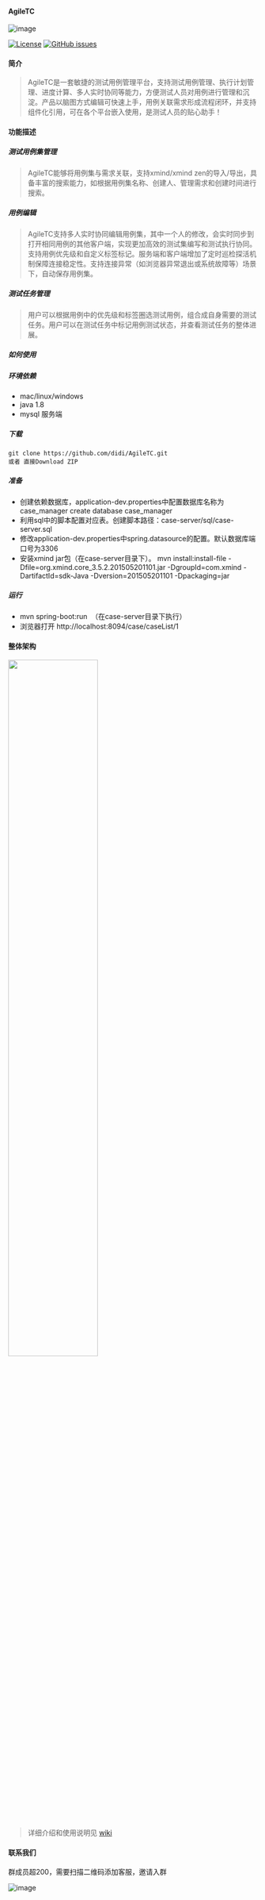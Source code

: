 #### AgileTC
![image](https://dpubstatic.udache.com/static/dpubimg/RQnYIFAwEd/logo.png)

<!-- [![Build Status](https://travis-ci.org/didi/AgileTC.svg?branch=master)](https://travis-ci.org/didi/AgileTC) -->
[![License](https://img.shields.io/badge/license-Apache%202-4EB1BA.svg)](https://www.apache.org/licenses/LICENSE-2.0.html)
[![GitHub issues](https://img.shields.io/github/issues/didi/AgileTC.svg)](https://github.com/didi/AgileTC/issues)

#### 简介

>AgileTC是一套敏捷的测试用例管理平台，支持测试用例管理、执行计划管理、进度计算、多人实时协同等能力，方便测试人员对用例进行管理和沉淀。产品以脑图方式编辑可快速上手，用例关联需求形成流程闭环，并支持组件化引用，可在各个平台嵌入使用，是测试人员的贴心助手！

#### 功能描述

##### 测试用例集管理
>AgileTC能够将用例集与需求关联，支持xmind/xmind zen的导入/导出，具备丰富的搜索能力，如根据用例集名称、创建人、管理需求和创建时间进行搜索。

##### 用例编辑
>AgileTC支持多人实时协同编辑用例集，其中一个人的修改，会实时同步到打开相同用例的其他客户端，实现更加高效的测试集编写和测试执行协同。支持用例优先级和自定义标签标记。服务端和客户端增加了定时巡检探活机制保障连接稳定性。支持连接异常（如浏览器异常退出或系统故障等）场景下，自动保存用例集。

##### 测试任务管理
>用户可以根据用例中的优先级和标签圈选测试用例，组合成自身需要的测试任务。用户可以在测试任务中标记用例测试状态，并查看测试任务的整体进展。

##### 如何使用
##### 环境依赖
- mac/linux/windows 
- java 1.8 
- mysql 服务端 

##### 下载
```
git clone https://github.com/didi/AgileTC.git 
或者 直接Download ZIP
```

##### 准备
- 创建依赖数据库，application-dev.properties中配置数据库名称为case_manager create database case_manager 
- 利用sql中的脚本配置对应表。创建脚本路径：case-server/sql/case-server.sql 
- 修改application-dev.properties中spring.datasource的配置。默认数据库端口号为3306 
- 安装xmind jar包（在case-server目录下）。 mvn install:install-file -Dfile=org.xmind.core_3.5.2.201505201101.jar -DgroupId=com.xmind -DartifactId=sdk-Java -Dversion=201505201101 -Dpackaging=jar

##### 运行
- mvn spring-boot:run  （在case-server目录下执行）
- 浏览器打开 http://localhost:8094/case/caseList/1

#### 整体架构
<img width="60%" height="60%" src="https://dpubstatic.udache.com/static/dpubimg/7ad7eef0-0bbb-49c5-80fe-52aa192b02a9.png"/>

> 详细介绍和使用说明见 [wiki](https://github.com/didi/AgileTC/wiki)

#### 联系我们
群成员超200，需要扫描二维码添加客服，邀请入群

![image](https://dpubstatic.udache.com/static/dpubimg/1caac875-675a-4078-a946-6680f30553ef.png)
